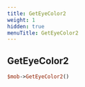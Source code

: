 ```yaml
---
title: GetEyeColor2
weight: 1
hidden: true
menuTitle: GetEyeColor2
---
```

## GetEyeColor2
```perl
$mob->GetEyeColor2()
```